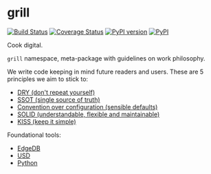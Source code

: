 # grill
[![Build Status](https://travis-ci.org/thegrill/grill.svg?branch=master)](https://travis-ci.org/thegrill/grill)
[![Coverage Status](https://coveralls.io/repos/github/thegrill/grill/badge.svg?branch=master)](https://coveralls.io/github/thegrill/grill)
[![PyPI version](https://badge.fury.io/py/grill.svg)](https://badge.fury.io/py/grill)
[![PyPI](https://img.shields.io/pypi/pyversions/grill.svg)](https://pypi.python.org/pypi/grill)

Cook digital.

`grill` namespace, meta-package with guidelines on work philosophy.

We write code keeping in mind future readers and users. These are 5 principles we aim to stick to:

- [DRY (don't repeat yourself)](https://en.wikipedia.org/wiki/Don%27t_repeat_yourself)
- [SSOT (single source of truth)](https://en.wikipedia.org/wiki/Single_source_of_truth)
- [Convention over configuration (sensible defaults)](https://en.wikipedia.org/wiki/Convention_over_configuration)
- [SOLID (understandable, flexible and maintainable)](https://en.wikipedia.org/wiki/SOLID)
- [KISS (keep it simple)](https://en.wikipedia.org/wiki/KISS_principle)

Foundational tools:
- [EdgeDB](https://edgedb.com)
- [USD](https://graphics.pixar.com/usd/docs/index.html)
- [Python](https://docs.python.org/3/)
